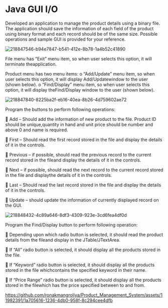 # Java GUI I/O

Developed an application to manage the product details using a binary file. The application should save the information of each field of the product using binary format and each record should be of the same size. Possible operations and sample GUI is provided for your reference.

![218847546-b94e7847-b541-412e-8b78-1a4b52c41890](https://github.com/ronakmangroliya/Product_Management_System/assets/11982391/ea9cc299-61e4-4fe7-a1c4-03e1c784b43e)

  File menu has “Exit” menu item, so when user selects this option, it will terminate theapplication.
  
  Product menu has two menu items:
  o “Add/Update” menu item, so when user selects this option, it will display Add/Updatewindow to the user (shown below).
  o “Find/Display” menu item, so when user selects this option, it will display theFind/Display window to the user (shown below).
  
![218847840-8225ba2f-eb16-40ea-8b26-4d759602ae72](https://github.com/ronakmangroliya/Product_Management_System/assets/11982391/47d8fc91-e342-4eda-9c11-c8e9fa3c8de6)

Program the buttons to perform following operations:

 Add – Should add the information of new product to the file. Product ID should be unique,quantity in hand and unit price should be number and above 0       and name is required. 

 First – Should read the first record stored in the file and display the details of it in the controls.

 Previous – if possible, should read the previous record to the current record stored in the fileand display the details of it in the controls.

 Next – if possible, should read the next record to the current record stored in the file and displaythe details of it in the controls.

 Last – Should read the last record stored in the file and display the details of it in the controls.

 Update – should update the information of currently displayed record on the GUI.
      
![218848432-4c89a646-8df3-4309-923e-3cd6fea4df0d](https://github.com/ronakmangroliya/Product_Management_System/assets/11982391/dd43d39b-04d5-4fe1-824d-5109c14314f4)


Program the Find/Display button to perform following operation:

 Depending upon which radio button is selected, it should read the product details from the fileand display in the JTable/JTextArea.

 If “All” radio button is selected, it should display all the products stored in the file. 

 If “Keyword” radio button is selected, it should display all the products stored in the file whichcontains the specified keyword in their name.

 If “Price Range” radio button is selected, it should display all the products stored in the filewhich has the price specified between to and from.






https://github.com/ronakmangroliya/Product_Management_System/assets/11982391/1a705616-1236-4db0-958f-8c294cee4dfb


